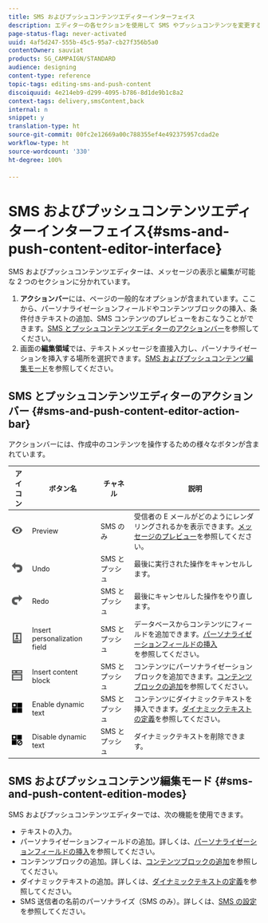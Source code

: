 ```yaml
---
title: SMS およびプッシュコンテンツエディターインターフェイス
description: エディターの各セクションを使用して SMS やプッシュコンテンツを変更する方法について説明します。
page-status-flag: never-activated
uuid: 4af5d247-555b-45c5-95a7-cb27f356b5a0
contentOwner: sauviat
products: SG_CAMPAIGN/STANDARD
audience: designing
content-type: reference
topic-tags: editing-sms-and-push-content
discoiquuid: 4e214eb9-d299-4095-b786-8d1de9b1c8a2
context-tags: delivery,smsContent,back
internal: n
snippet: y
translation-type: ht
source-git-commit: 00fc2e12669a00c788355ef4e492375957cdad2e
workflow-type: ht
source-wordcount: '330'
ht-degree: 100%

---
```



# SMS およびプッシュコンテンツエディターインターフェイス{#sms-and-push-content-editor-interface}

SMS およびプッシュコンテンツエディターは、メッセージの表示と編集が可能な 2 つのセクションに分かれています。

1. **アクションバー**&#x200B;には、ページの一般的なオプションが含まれています。ここから、パーソナライゼーションフィールドやコンテンツブロックの挿入、条件付きテキストの追加、SMS コンテンツのプレビューをおこなうことができます。[SMS とプッシュコンテンツエディターのアクションバー](#sms-and-push-content-editor-action-bar)を参照してください。
1. 画面の&#x200B;**編集領域**&#x200B;では、テキストメッセージを直接入力し、パーソナライゼーションを挿入する場所を選択できます。[SMS およびプッシュコンテンツ編集モード](#sms-and-push-content-edition-modes)を参照してください。

## SMS とプッシュコンテンツエディターのアクションバー {#sms-and-push-content-editor-action-bar}

アクションバーには、作成中のコンテンツを操作するための様々なボタンが含まれています。

<table> 
 <thead> 
  <tr> 
   <th> アイコン<br /> </th> 
   <th> ボタン名<br /> </th> 
   <th> チャネル<br /> </th> 
   <th> 説明<br /> </th> 
  </tr> 
 </thead> 
 <tbody> 
  <tr> 
   <td> <img height="21px" src="assets/viewon_darkgrey-24px.png" /> <br /> </td> 
   <td> <span class="uicontrol">Preview</span> <br /> </td> 
   <td> SMS のみ<br /> </td> 
   <td> 受信者の E メールがどのようにレンダリングされるかを表示できます。<a href="../../sending/using/previewing-messages.md">メッセージのプレビュー</a>を参照してください。<br /> </td> 
  </tr> 
  <tr> 
   <td> <img height="21px" src="assets/undo_darkgrey-24px.png" /> <br /> </td> 
   <td> <span class="uicontrol">Undo</span> <br /> </td> 
   <td> SMS とプッシュ<br /> </td> 
   <td> 最後に実行された操作をキャンセルします。<br /> </td> 
  </tr> 
  <tr> 
   <td> <img height="21px" src="assets/redo_darkgrey-24px.png" /> <br /> </td> 
   <td> <span class="uicontrol">Redo</span> <br /> </td> 
   <td> SMS とプッシュ<br /> </td> 
   <td> 最後にキャンセルした操作をやり直します。<br /> </td> 
  </tr> 
  <tr> 
   <td> <img height="21px" src="assets/personalization_field_darkgrey-24px.png" /> <br /> </td> 
   <td> <span class="uicontrol">Insert personalization field</span> <br /> </td> 
   <td> SMS とプッシュ<br /> </td> 
   <td> データベースからコンテンツにフィールドを追加できます。<a href="../../designing/using/personalization.md#inserting-a-personalization-field" target="_blank">パーソナライゼーションフィールドの挿入</a><br />を参照してください。 </td> 
  </tr> 
  <tr> 
   <td> <img height="21px" src="assets/personalization_block_darkgrey-24px.png" /> <br /> </td> 
   <td> <span class="uicontrol">Insert content block</span> <br /> </td> 
   <td> SMS とプッシュ<br /> </td> 
   <td> コンテンツにパーソナライゼーションブロックを追加できます。<a href="../../designing/using/personalization.md#adding-a-content-block" target="_blank">コンテンツブロックの追加</a>を参照してください。<br /> </td> 
  </tr> 
  <tr> 
   <td> <img height="21px" src="assets/dynamiccontent_24px.png" /> <br /> </td> 
   <td> <span class="uicontrol">Enable dynamic text</span> <br /> </td> 
   <td> SMS とプッシュ<br /> </td> 
   <td> コンテンツにダイナミックテキストを挿入できます。<a href="../../channels/using/defining-dynamic-text.md" target="_blank">ダイナミックテキストの定義</a>を参照してください。<br /> </td> 
  </tr> 
  <tr> 
   <td> <img height="21px" src="assets/dynamiccontentdisable_24px.png" /> <br /> </td> 
   <td> <span class="uicontrol">Disable dynamic text</span> <br /> </td> 
   <td> SMS とプッシュ<br /> </td> 
   <td> ダイナミックテキストを削除できます。<br /> </td> 
  </tr> 
 </tbody> 
</table>

## SMS およびプッシュコンテンツ編集モード {#sms-and-push-content-edition-modes}

SMS およびプッシュコンテンツエディターでは、次の機能を使用できます。

* テキストの入力。
* パーソナライゼーションフィールドの追加。詳しくは、[パーソナライゼーションフィールドの挿入](../../designing/using/personalization.md#inserting-a-personalization-field)を参照してください。
* コンテンツブロックの追加。詳しくは、[コンテンツブロックの追加](../../designing/using/personalization.md#adding-a-content-block)を参照してください。
* ダイナミックテキストの追加。詳しくは、[ダイナミックテキストの定義](../../channels/using/defining-dynamic-text.md)を参照してください。
* SMS 送信者の名前のパーソナライズ（SMS のみ）。詳しくは、[SMS の設定](../../administration/using/configuring-sms-channel.md#configuring-sms-properties)を参照してください。

